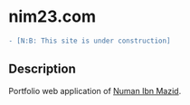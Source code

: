 # nim23.com

```diff
- [N:B: This site is under construction]
```

## Description

Portfolio web application of [Numan Ibn Mazid](https://www.linkedin.com/in/numanibnmazid/).
